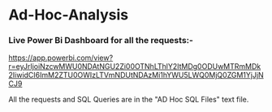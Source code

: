 # Ad-Hoc-Analysis
### Live Power Bi Dashboard for all the requests:-
https://app.powerbi.com/view?r=eyJrIjoiNzcwMWU0NDAtNGU2Zi00OTNhLThlY2ItMDg0ODUwMTRmMDk2IiwidCI6ImM2ZTU0OWIzLTVmNDUtNDAzMi1hYWU5LWQ0MjQ0ZGM1YjJjNCJ9

All the requests and SQL Queries are in the "AD Hoc SQL Files" text file. 
